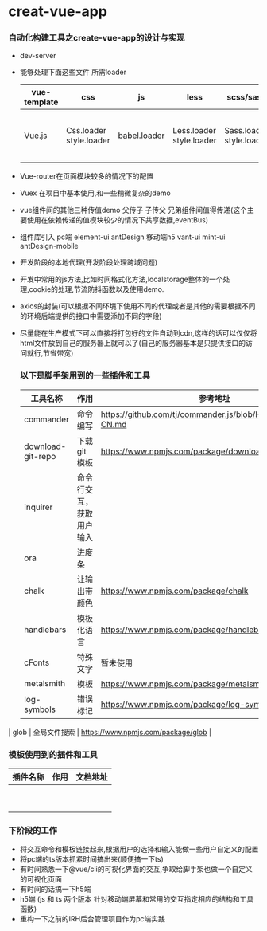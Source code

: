 # creat-vue-app
### 自动化构建工具之create-vue-app的设计与实现

* dev-server

* 能够处理下面这些文件  所需loader

  | vue-template | css                     | js           | less                     | scss/sass                | img                              | font        |
  | ------------ | ----------------------- | ------------ | ------------------------ | ------------------------ | -------------------------------- | ----------- |
  | Vue.js       | Css.loader style.loader | babel.loader | Less.loader style.loader | Sass.loader style.loader | file-loader image-webpack-loader | file.loader |

* Vue-router在页面模块较多的情况下的配置

* Vuex  在项目中基本使用,和一些稍微复杂的demo

* vue组件间的其他三种传值demo  父传子  子传父 兄弟组件间值得传递(这个主要使用在依赖传递的值模块较少的情况下共享数据,eventBus)

* 组件库引入 pc端 element-ui antDesign  移动端h5 vant-ui mint-ui antDesign-mobile

* 开发阶段的本地代理(开发阶段处理跨域问题)

* 开发中常用的js方法,比如时间格式化方法,localstorage整体的一个处理,cookie的处理,节流防抖函数以及使用demo.

* axios的封装(可以根据不同环境下使用不同的代理或者是其他的需要根据不同的环境后端提供的接口中需要添加不同的字段)

* 尽量能在生产模式下可以直接将打包好的文件自动到cdn,这样的话可以仅仅将html文件放到自己的服务器上就可以了(自己的服务器基本是只提供接口的访问就行,节省带宽)

  ### 以下是脚手架用到的一些插件和工具

  | 工具名称          | 作用                     | 参考地址                                                     |
  | ----------------- | ------------------------ | ------------------------------------------------------------ |
  | commander         | 命令编写                 | https://github.com/tj/commander.js/blob/HEAD/Readme_zh-CN.md |
  | download-git-repo | 下载git模板              | https://www.npmjs.com/package/download-git-repo              |
  | inquirer          | 命令行交互，获取用户输入 |                                                              |
  | ora               | 进度条                   |                                                              |
  | chalk             | 让输出带颜色             | https://www.npmjs.com/package/chalk                          |
  | handlebars        | 模板化语言               | https://www.npmjs.com/package/handlebars                     |
  | cFonts            | 特殊文字                 | 暂未使用                                                     |
  | metalsmith        | 模板                     | https://www.npmjs.com/package/metalsmith    暂未使用         |
  | log-symbols       | 错误标记                 | https://www.npmjs.com/package/log-symbols                    |
| glob              | 全局文件搜索             | https://www.npmjs.com/package/glob                           |
  

  
  ### 模板使用到的插件和工具
  
  | 插件名称 | 作用 | 文档地址 |
  | -------- | ---- | -------- |
  |          |      |          |
  |          |      |          |
  |          |      |          |
  |          |      |          |
  |          |      |          |
  |          |      |          |
|          |      |          |
  |          |      |          |
  |          |      |          |
  
  ### 下阶段的工作
 * 将交互命令和模板链接起来,根据用户的选择和输入能做一些用户自定义的配置  
 * 将pc端的ts版本抓紧时间搞出来(顺便搞一下ts)
 * 有时间熟悉一下@vue/cli的可视化界面的交互,争取给脚手架也做一个自定义的可视化页面
 * 有时间的话搞一下h5端
  * h5端 (js 和 ts 两个版本 针对移动端屏幕和常用的交互指定相应的结构和工具函数)
 * 重构一下之前的IRH后台管理项目作为pc端实践




